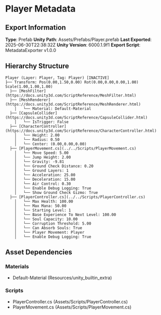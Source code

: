 ﻿# Player Metadata

## Export Information
**Type**: Prefab
**Unity Path**: Assets/Prefabs/Player.prefab
**Last Exported**: 2025-06-30T22:38:32Z
**Unity Version**: 6000.1.9f1
**Export Script**: MetadataExporter v1.0.0

## Hierarchy Structure
```
Player (Layer: Player, Tag: Player) [INACTIVE]
├── Transform: Pos(0.00,1.50,0.00) Rot(0.00,0.00,0.00,1.00) Scale(1.00,1.00,1.00)
  ├── [MeshFilter](https://docs.unity3d.com/ScriptReference/MeshFilter.html)
  ├── [MeshRenderer](https://docs.unity3d.com/ScriptReference/MeshRenderer.html)
    │   └── Material: Default-Material
  ├── [CapsuleCollider](https://docs.unity3d.com/ScriptReference/CapsuleCollider.html)
    │   └── IsTrigger: False
  ├── [CharacterController](https://docs.unity3d.com/ScriptReference/CharacterController.html)
    │   └── Height: 2.00
    │   └── Radius: 0.50
    │   └── Center: (0.00,0.00,0.00)
  ├── [PlayerMovement.cs](../../Scripts/PlayerMovement.cs)
    │   └── Move Speed: 5.00
    │   └── Jump Height: 2.00
    │   └── Gravity: -9.81
    │   └── Ground Check Distance: 0.20
    │   └── Ground Layers: 1
    │   └── Acceleration: 25.00
    │   └── Deceleration: 15.00
    │   └── Air Control: 0.30
    │   └── Enable Debug Logging: True
    │   └── Show Ground Check Gizmo: True
  ├── [PlayerController.cs](../../Scripts/PlayerController.cs)
    │   └── Max Health: 100.00
    │   └── Max Mana: 50.00
    │   └── Starting Level: 1
    │   └── Base Experience To Next Level: 100.00
    │   └── Soul Capacity: 10.00
    │   └── Corruption Threshold: 5.00
    │   └── Can Absorb Souls: True
    │   └── Player Movement: Player
    │   └── Enable Debug Logging: True
```

## Asset Dependencies
### Materials
- Default-Material (Resources/unity_builtin_extra)

### Scripts
- PlayerController.cs (Assets/Scripts/PlayerController.cs)
- PlayerMovement.cs (Assets/Scripts/PlayerMovement.cs)

